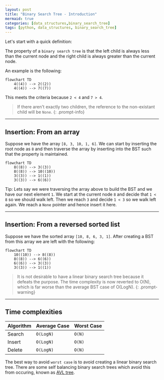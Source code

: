 ```yaml
---
layout: post
title: "Binary Search Tree - Introduction"
mermaid: true
categories: [data_structures,binary_search_tree]
tags: [python, data_structures, binary_search_tree]
---
```


Let's start with a quick definition:

The property of a `binary search tree` is that the left child is always less than the current node and the right child is always greater than the current node.

An example is the following:

```mermaid
flowchart TD
    4((4)) --> 2((2))
    4((4)) --> 7((7))
```

This meets the criteria because `2 < 4` and `7 > 4`.


> If there aren't exactly two children, the reference to the non-existant child will be `None`. 
{: .prompt-info}

---

## Insertion: From an array

Suppose we have the array `[8, 3, 10, 1, 6]`. We can start by inserting the root node as `8` and then traverse the array by inserting into the BST such that the property is maintained.

```mermaid
flowchart TD
    8((8)) --> 3((3))
    8((8)) --> 10((10))
    3((3)) --> 1((1))
    3((3)) --> 6((6)) 
```

Tip: Lets say we were traversing the array above to build the BST and we have our next element `1`. We start at the current node `8` and decide that `1 < 8` so we should walk left. Then we reach `3` and decide `1 < 3` so we walk left again. We reach a `None` pointer and hence insert it here.

---

## Insertion: From a reversed sorted list

Suppose we have the sorted array `[10, 8, 6, 3, 1]`. After creating a BST from this array we are left with the following:


```mermaid
flowchart TD
    10((10)) --> 8((8))
    8((8)) --> 6((6))
    6((6)) --> 3((3))
    3((3)) --> 1((1)) 
```


> It is not desirable to have a linear binary search tree because it defeats the purpose. The time complexity is now reverted to O(N), which is far worse than the average BST case of O(LogN).
{: .prompt-warning}

--- 

## Time complexities 

| Algorithm | Average Case | Worst Case|
| --- | --- | --- |
| Search | `O(LogN)` | `O(N)` |
| Insert | `O(LogN)` | `O(N)` |
| Delete | `O(LogN)` | `O(N)` |

The best way to avoid `worst case` is to avoid creating a linear binary search tree. There are some self balancing binary search trees which avoid this from occuring, known as [AVL tree](https://en.wikipedia.org/wiki/AVL_tree).